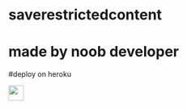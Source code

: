 # saverestrictedcontent
# made by noob developer

 
#deploy on heroku


<a href="https://heroku.com/deploy?template=https://github.com/mrinvisible7/workingsave">
     <img height="30px" src="https://img.shields.io/badge/Deploy%20To%20Heroku-blueviolet?style=for-the-badge&logo=heroku">
  </a>

